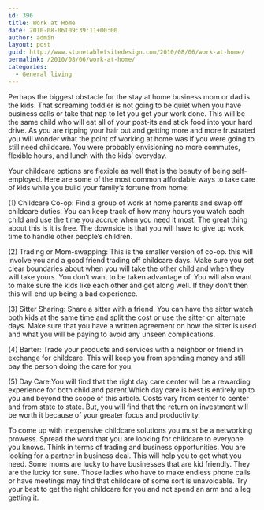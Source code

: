 ```yaml
---
id: 396
title: Work at Home
date: 2010-08-06T09:39:11+00:00
author: admin
layout: post
guid: http://www.stonetabletsitedesign.com/2010/08/06/work-at-home/
permalink: /2010/08/06/work-at-home/
categories:
  - General living
---
```

Perhaps the biggest obstacle for the stay at home business mom or dad is the kids. That screaming toddler is not going to be quiet when you have business calls or take that nap to let you get your work done. This will be the same child who will eat all of your post-its and stick food into your hard drive. As you are ripping your hair out and getting more and more frustrated you will wonder what the point of working at home was if you were going to still need childcare. You were probably envisioning no more commutes, flexible hours, and lunch with the kids’ everyday. 

Your childcare options are flexible as well that is the beauty of being self-employed. Here are some of the most common affordable ways to take care of kids while you build your family&#8217;s fortune from home:

(1) Childcare Co-op: Find a group of work at home parents and swap off childcare duties. You can keep track of how many hours you watch each child and use the time you accrue when you need it most. The great thing about this is it is free. The downside is that you will have to give up work time to handle other people’s children.

(2) Trading or Mom-swapping: This is the smaller version of co-op. this will involve you and a good friend trading off childcare days. Make sure you set clear boundaries about when you will take the other child and when they will take yours. You don’t want to be taken advantage of. You will also want to make sure the kids like each other and get along well. If they don’t then this will end up being a bad experience. 

(3) Sitter Sharing: Share a sitter with a friend. You can have the sitter watch both kids at the same time and split the cost or use the sitter on alternate days. Make sure that you have a written agreement on how the sitter is used and what you will be paying to avoid any unseen complications. 

(4) Barter: Trade your products and services with a neighbor or friend in exchange for childcare. This will keep you from spending money and still pay the person doing the care for you. 

(5) Day Care:You will find that the right day care center will be a rewarding experience for both child and parent.Which day care is best is entirely up to you and beyond the scope of this article. Costs vary from center to center and from state to state. But, you will find that the return on investment will be worth it because of your greater focus and productivity.

To come up with inexpensive childcare solutions you must be a networking prowess. Spread the word that you are looking for childcare to everyone you knows. Think in terms of trading and business opportunities. You are looking for a partner in business deal. This will help you to get what you need. Some moms are lucky to have businesses that are kid friendly. They are the lucky for sure. Those ladies who have to make endless phone calls or have meetings may find that childcare of some sort is unavoidable. Try your best to get the right childcare for you and not spend an arm and a leg getting it.